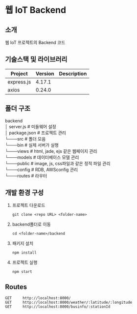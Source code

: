 # 웹 IoT Backend

<!-- 필수 항목 -->

## 소개

웹 IoT 프로젝트의 Backend 코드

<!-- 필수 항목 -->

## 기술스택 및 라이브러리

| Project        | Version | Description |
| -------------- | ------- | ----------- |
| express.js     | 4.17.1  |             |
| axios          | 0.24.0  |             |


## 폴더 구조

backend  
│   server.js          # 미들웨어 설정  
│   package.json       # 프로젝트 관리  
└───src                # 폴더 모음  
   └───bin             # 실제 서버가 실행   
   └───views           # html, jade, ejs 같은 웹페이지 관리  
   └───models          # 데이터베이스 모델 관리  
   └───public          # image, js, css파일과 같은 정적 파일 관리  
   └───config          # RDB, AWSconfig 관리  
   └───routes          # 라우터   
 
<!-- 필수 항목 -->

## 개발 환경 구성

1. 프로젝트 다운로드

   ```
   git clone <repo URL> <folder-name>
   ```

2. backend폴더로 이동

   ```
   cd <folder-name>/backend
   ```

3. 패키지 설치

   ```
   npm install
   ```

4. 프로젝트 실행

   ```
   npm start
   ```

## Routes

```
GET     http://localhost:8000/
GET     http://localhost:8000/weather/:latitude/:longitude
GET     http://localhost:8000/businfo/:stationId



```